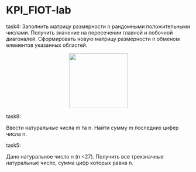 # KPI_FIOT-lab
task4: 
Заполнить матрицу рaзмерности n рандомными положительными числами. Получить значение на пересечении главной и побочной диагоналей. Сформировать новую матрицу размерности n обменом елементов указанных областей. 
<p align="center">  <img src="https://skr.sh/i/230121/in9NIg9G.png?download=1&name=%D0%A1%D0%BA%D1%80%D0%B8%D0%BD%D1%88%D0%BE%D1%82%2023-01-2021%2015:33:48.png" width="160" height="150" /> </p>

task8:

Ввести натуральные числа m та n. Найти сумму m последних цифер числа n.

task5:

Дано натуральное число n (n <27). Получить все трехзначные натуральные числе, сумма цифр которых равна n.
